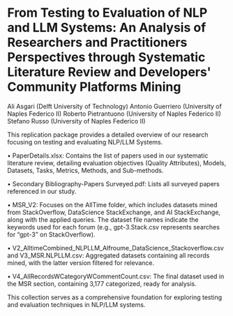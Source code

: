 # From Testing to Evaluation of NLP and LLM Systems: An Analysis of Researchers and Practitioners Perspectives through Systematic Literature Review and Developers' Community Platforms Mining

Ali Asgari (Delft University of Technology)
Antonio Guerriero (University of Naples Federico II)
Roberto Pietrantuono (University of Naples Federico II)
Stefano Russo (University of Naples Federico II)

This replication package provides a detailed overview of our research focusing on testing and evaluating NLP/LLM Systems.

• PaperDetails.xlsx: Contains the list of papers used in our systematic literature review, detailing evaluation objectives (Quality Attributes), Models, Datasets, Tasks, Metrics, Methods, and Sub-methods.

• Secondary Bibliography-Papers Surveyed.pdf: Lists all surveyed papers referenced in our study.

• MSR_V2: Focuses on the AllTime folder, which includes datasets mined from StackOverflow, DataScience StackExchange, and AI StackExchange, along with the applied queries. The dataset file names indicate the keywords used for each forum (e.g., gpt-3.Stack.csv represents searches for “gpt-3” on StackOverflow).

• V2_AlltimeCombined_NLPLLM_AIfroume_DataScience_Stackoverflow.csv and V3_MSR.NLPLLM.csv: Aggregated datasets containing all records mined, with the latter version filtered for relevance.

• V4_AllRecordsWCategoryWCommentCount.csv: The final dataset used in the MSR section, containing 3,177 categorized, ready for analysis.



This collection serves as a comprehensive foundation for exploring testing and evaluation techniques in NLP/LLM systems.
